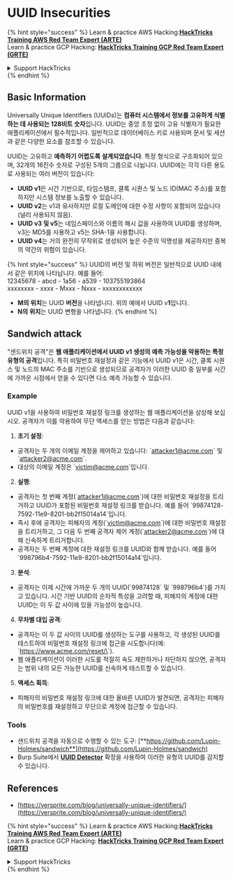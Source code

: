 # UUID Insecurities

{% hint style="success" %}
Learn & practice AWS Hacking:<img src="/.gitbook/assets/arte.png" alt="" data-size="line">[**HackTricks Training AWS Red Team Expert (ARTE)**](https://training.hacktricks.xyz/courses/arte)<img src="/.gitbook/assets/arte.png" alt="" data-size="line">\
Learn & practice GCP Hacking: <img src="/.gitbook/assets/grte.png" alt="" data-size="line">[**HackTricks Training GCP Red Team Expert (GRTE)**<img src="/.gitbook/assets/grte.png" alt="" data-size="line">](https://training.hacktricks.xyz/courses/grte)

<details>

<summary>Support HackTricks</summary>

* Check the [**subscription plans**](https://github.com/sponsors/carlospolop)!
* **Join the** 💬 [**Discord group**](https://discord.gg/hRep4RUj7f) or the [**telegram group**](https://t.me/peass) or **follow** us on **Twitter** 🐦 [**@hacktricks\_live**](https://twitter.com/hacktricks\_live)**.**
* **Share hacking tricks by submitting PRs to the** [**HackTricks**](https://github.com/carlospolop/hacktricks) and [**HackTricks Cloud**](https://github.com/carlospolop/hacktricks-cloud) github repos.

</details>
{% endhint %}

## Basic Information

Universally Unique Identifiers (UUIDs)는 **컴퓨터 시스템에서 정보를 고유하게 식별하는 데 사용되는 128비트 숫자**입니다. UUID는 중앙 조정 없이 고유 식별자가 필요한 애플리케이션에서 필수적입니다. 일반적으로 데이터베이스 키로 사용되며 문서 및 세션과 같은 다양한 요소를 참조할 수 있습니다.

UUID는 고유하고 **예측하기 어렵도록 설계되었습니다**. 특정 형식으로 구조화되어 있으며, 32개의 16진수 숫자로 구성된 5개의 그룹으로 나뉩니다. UUID에는 각각 다른 용도로 사용되는 여러 버전이 있습니다:

* **UUID v1**은 시간 기반으로, 타임스탬프, 클록 시퀀스 및 노드 ID(MAC 주소)를 포함하지만 시스템 정보를 노출할 수 있습니다.
* **UUID v2**는 v1과 유사하지만 로컬 도메인에 대한 수정 사항이 포함되어 있습니다(널리 사용되지 않음).
* **UUID v3 및 v5**는 네임스페이스와 이름의 해시 값을 사용하여 UUID를 생성하며, v3는 MD5를 사용하고 v5는 SHA-1을 사용합니다.
* **UUID v4**는 거의 완전히 무작위로 생성되어 높은 수준의 익명성을 제공하지만 중복의 약간의 위험이 있습니다.

{% hint style="success" %}
UUID의 버전 및 하위 버전은 일반적으로 UUID 내에서 같은 위치에 나타납니다. 예를 들어:\
12345678 - abcd - 1a56 - a539 - 103755193864\
xxxxxxxx  - xxxx - Mxxx - Nxxx - xxxxxxxxxxxx

* **M의 위치**는 UUID **버전**을 나타냅니다. 위의 예에서 UUID v**1**입니다.
* **N의 위치**는 UUID 변형을 나타냅니다.
{% endhint %}

## Sandwich attack

"샌드위치 공격"은 **웹 애플리케이션에서 UUID v1 생성의 예측 가능성을 악용하는 특정 유형의 공격**입니다. 특히 비밀번호 재설정과 같은 기능에서 UUID v1은 시간, 클록 시퀀스 및 노드의 MAC 주소를 기반으로 생성되므로 공격자가 이러한 UUID 중 일부를 시간에 가까운 시점에서 얻을 수 있다면 다소 예측 가능할 수 있습니다.

### Example

UUID v1을 사용하여 비밀번호 재설정 링크를 생성하는 웹 애플리케이션을 상상해 보십시오. 공격자가 이를 악용하여 무단 액세스를 얻는 방법은 다음과 같습니다:

1. **초기 설정**:

* 공격자는 두 개의 이메일 계정을 제어하고 있습니다: \`attacker1@acme.com\` 및 \`attacker2@acme.com\`.
* 대상의 이메일 계정은 \`victim@acme.com\`입니다.

2. **실행**:

* 공격자는 첫 번째 계정(\`attacker1@acme.com\`)에 대한 비밀번호 재설정을 트리거하고 UUID가 포함된 비밀번호 재설정 링크를 받습니다. 예를 들어 \`99874128-7592-11e9-8201-bb2f15014a14\`입니다.
* 즉시 후에 공격자는 피해자의 계정(\`victim@acme.com\`)에 대한 비밀번호 재설정을 트리거하고, 그 다음 두 번째 공격자 제어 계정(\`attacker2@acme.com\`)에 대해 신속하게 트리거합니다.
* 공격자는 두 번째 계정에 대한 재설정 링크를 UUID와 함께 받습니다. 예를 들어 \`998796b4-7592-11e9-8201-bb2f15014a14\`입니다.

3. **분석**:

* 공격자는 이제 시간에 가까운 두 개의 UUID(\`99874128\` 및 \`998796b4\`)를 가지고 있습니다. 시간 기반 UUID의 순차적 특성을 고려할 때, 피해자의 계정에 대한 UUID는 이 두 값 사이에 있을 가능성이 높습니다.

4. **무차별 대입 공격**:

* 공격자는 이 두 값 사이의 UUID를 생성하는 도구를 사용하고, 각 생성된 UUID를 테스트하여 비밀번호 재설정 링크에 접근을 시도합니다(예: \`https://www.acme.com/reset/\<generated-UUID>\`).
* 웹 애플리케이션이 이러한 시도를 적절히 속도 제한하거나 차단하지 않으면, 공격자는 범위 내의 모든 가능한 UUID를 신속하게 테스트할 수 있습니다.

5. **액세스 획득**:

* 피해자의 비밀번호 재설정 링크에 대한 올바른 UUID가 발견되면, 공격자는 피해자의 비밀번호를 재설정하고 무단으로 계정에 접근할 수 있습니다.

### Tools

* 샌드위치 공격을 자동으로 수행할 수 있는 도구: [**https://github.com/Lupin-Holmes/sandwich**](https://github.com/Lupin-Holmes/sandwich)
* Burp Suite에서 [**UUID Detector**](https://portswigger.net/bappstore/65f32f209a72480ea5f1a0dac4f38248) 확장을 사용하여 이러한 유형의 UUID를 감지할 수 있습니다.

## References

* [https://versprite.com/blog/universally-unique-identifiers/](https://versprite.com/blog/universally-unique-identifiers/)

{% hint style="success" %}
Learn & practice AWS Hacking:<img src="/.gitbook/assets/arte.png" alt="" data-size="line">[**HackTricks Training AWS Red Team Expert (ARTE)**](https://training.hacktricks.xyz/courses/arte)<img src="/.gitbook/assets/arte.png" alt="" data-size="line">\
Learn & practice GCP Hacking: <img src="/.gitbook/assets/grte.png" alt="" data-size="line">[**HackTricks Training GCP Red Team Expert (GRTE)**<img src="/.gitbook/assets/grte.png" alt="" data-size="line">](https://training.hacktricks.xyz/courses/grte)

<details>

<summary>Support HackTricks</summary>

* Check the [**subscription plans**](https://github.com/sponsors/carlospolop)!
* **Join the** 💬 [**Discord group**](https://discord.gg/hRep4RUj7f) or the [**telegram group**](https://t.me/peass) or **follow** us on **Twitter** 🐦 [**@hacktricks\_live**](https://twitter.com/hacktricks\_live)**.**
* **Share hacking tricks by submitting PRs to the** [**HackTricks**](https://github.com/carlospolop/hacktricks) and [**HackTricks Cloud**](https://github.com/carlospolop/hacktricks-cloud) github repos.

</details>
{% endhint %}
